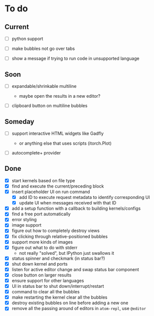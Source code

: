 # To do

## Current

- [ ] python support
- [ ] make bubbles not go over tabs
- [ ] show a message if trying to run code in unsupported language


## Soon

- [ ] expandable/shrinkable multiline
    - maybe open the results in a new editor?
- [ ] clipboard button on multiline bubbles


## Someday

- [ ] support interactive HTML widgets like Gadfly
    - or anything else that uses scripts (itorch.Plot)
- [ ] autocomplete+ provider



## Done
- [x] start kernels based on file type
- [x] find and execute the current/preceding block
- [x] insert placeholder UI on run command
    - [x] add ID to execute request metadata to identify corresponding UI
    - [x] update UI when messages received with that ID
- [x] add a setup function with a callback to building kernels/configs
- [x] find a free port automatically
- [x] error styling
- [x] image support
- [x] figure out how to completely destroy views
- [x] fix clicking through relative-positioned bubbles
- [x] support more kinds of images
- [x] figure out what to do with stderr
    - not really "solved", but IPython just swallows it
- [x] status spinner and checkmark (in status bar?)
- [x] shut down kernel and ports
- [x] listen for active editor change and swap status bar component
- [x] close button on larger results
- [x] ensure support for other languages
- [x] UI in status bar to shut down/interrupt/restart
- [x] command to clear all the bubbles
- [x] make restarting the kernel clear all the bubbles
- [x] destroy existing bubbles on line before adding a new one
- [x] remove all the passing around of editors in `atom-repl`, use `@editor`
